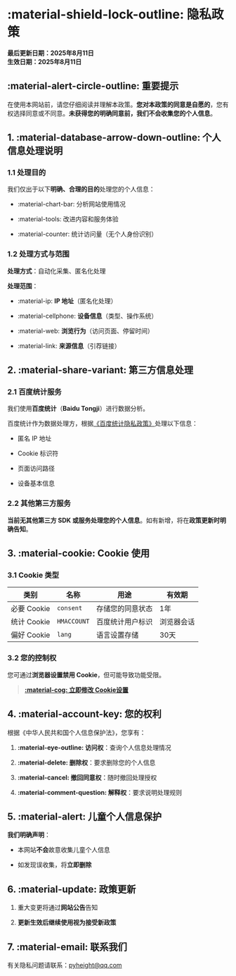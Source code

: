 # :material-shield-lock-outline: 隐私政策

**最后更新日期：2025年8月11日**  
**生效日期：2025年8月11日**  

## :material-alert-circle-outline: 重要提示

在使用本网站前，请您仔细阅读并理解本政策。**您对本政策的同意是自愿的**，您有权选择同意或不同意。**未获得您的明确同意前，我们不会收集您的个人信息**。

## 1. :material-database-arrow-down-outline: 个人信息处理说明

### 1.1 处理目的

我们仅出于以下**明确、合理的目的**处理您的个人信息：

- :material-chart-bar: 分析网站使用情况

- :material-tools: 改进内容和服务体验

- :material-counter: 统计访问量（无个人身份识别）

### 1.2 处理方式与范围

**处理方式**：自动化采集、匿名化处理  

**处理范围**：

- :material-ip: **IP 地址**（匿名化处理）

- :material-cellphone: **设备信息**（类型、操作系统）

- :material-web: **浏览行为**（访问页面、停留时间）

- :material-link: **来源信息**（引荐链接）

## 2. :material-share-variant: 第三方信息处理

### 2.1 百度统计服务

我们使用**百度统计**（**Baidu Tongji**）进行数据分析。

百度统计作为数据处理方，根据[《百度统计隐私政策》](https://tongji.baidu.com/web/help/article?id=330&type=0)处理以下信息：

- 匿名 IP 地址

- Cookie 标识符

- 页面访问路径

- 设备基本信息

### 2.2 其他第三方服务

**当前无其他第三方 SDK 或服务处理您的个人信息**。如有新增，将在**政策更新时明确告知**。

## 3. :material-cookie: Cookie 使用

### 3.1 Cookie 类型

| 类别 | 名称 | 用途 | 有效期 |
|------|------|------|--------|
| 必要 Cookie | `consent` | 存储您的同意状态 | 1年 |
| 统计 Cookie | `HMACCOUNT` | 百度统计用户标识 | 浏览器会话 |
| 偏好 Cookie | `lang` | 语言设置存储 | 30天 |

### 3.2 您的控制权

您可通过**浏览器设置禁用 Cookie**，但可能导致功能受限。

> [**:material-cog: 立即修改 Cookie设置**](#__consent)

## 4. :material-account-key: 您的权利

根据《中华人民共和国个人信息保护法》，您享有：

1. **:material-eye-outline: 访问权**：查询个人信息处理情况

2. **:material-delete: 删除权**：要求删除您的个人信息

3. **:material-cancel: 撤回同意权**：随时撤回处理授权

4. **:material-comment-question: 解释权**：要求说明处理规则

## 5. :material-alert: 儿童个人信息保护

**我们明确声明**：

- 本网站**不会**故意收集儿童个人信息

- 如发现误收集，将**立即删除**

## 6. :material-update: 政策更新

1. 重大变更将通过**网站公告**告知

2. **更新生效后继续使用视为接受新政策**

## 7. :material-email: 联系我们

有关隐私问题请联系：pyheight@qq.com

